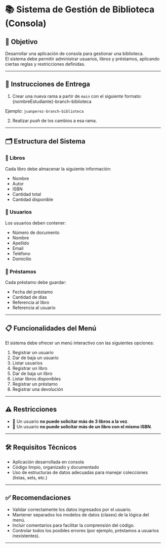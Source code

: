 # 📚 Sistema de Gestión de Biblioteca (Consola)

## 🎯 Objetivo

Desarrollar una aplicación de consola para gestionar una biblioteca.  
El sistema debe permitir administrar usuarios, libros y préstamos, aplicando ciertas reglas y restricciones definidas.

---

## 🚀 Instrucciones de Entrega

1. Crear una nueva rama a partir de `main` con el siguiente formato:
{nombreEstudiante}-branch-biblioteca

Ejemplo: `juanperez-branch-biblioteca`

2. Realizar *push* de los cambios a esa rama.

---

## 🗂️ Estructura del Sistema

### 📘 Libros

Cada libro debe almacenar la siguiente información:
- Nombre
- Autor
- ISBN
- Cantidad total
- Cantidad disponible

### 👤 Usuarios

Los usuarios deben contener:
- Número de documento
- Nombre
- Apellido
- Email
- Teléfono
- Domicilio

### 🔁 Préstamos

Cada préstamo debe guardar:
- Fecha del préstamo
- Cantidad de días
- Referencia al libro
- Referencia al usuario

---

## 📋 Funcionalidades del Menú

El sistema debe ofrecer un menú interactivo con las siguientes opciones:

1. Registrar un usuario  
2. Dar de baja un usuario  
3. Listar usuarios  
4. Registrar un libro  
5. Dar de baja un libro  
6. Listar libros disponibles  
7. Registrar un préstamo  
8. Registrar una devolución  

---

## ⚠️ Restricciones

- 📌 Un usuario **no puede solicitar más de 3 libros a la vez**.
- 📌 Un usuario **no puede solicitar más de un libro con el mismo ISBN**.

---

## 🛠️ Requisitos Técnicos

- Aplicación desarrollada en consola
- Código limpio, organizado y documentado
- Uso de estructuras de datos adecuadas para manejar colecciones (listas, sets, etc.)

---

## ✅ Recomendaciones

- Validar correctamente los datos ingresados por el usuario.
- Mantener separados los modelos de datos (clases) de la lógica del menú.
- Incluir comentarios para facilitar la comprensión del código.
- Controlar todos los posibles errores (por ejemplo, préstamos a usuarios inexistentes).

---